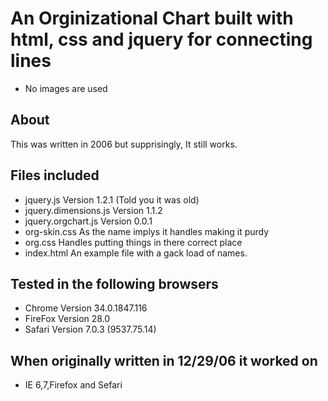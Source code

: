 # An Orginizational Chart built with html, css and jquery for connecting lines

* No images are used

## About

This was written in 2006 but supprisingly, It still works.

## Files included

* jquery.js Version 1.2.1 (Told you it was old)
* jquery.dimensions.js Version 1.1.2
* jquery.orgchart.js Version 0.0.1
* org-skin.css As the name implys it handles making it purdy
* org.css Handles putting things in there correct place
* index.html An example file with a gack load of names.

## Tested in the following browsers

* Chrome Version 34.0.1847.116
* FireFox Version 28.0
* Safari Version 7.0.3 (9537.75.14)

## When originally written in 12/29/06 it worked on

* IE 6,7,Firefox and Sefari

